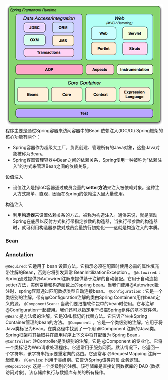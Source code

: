 ![core](core.png)
程序主要是通过Spring容器来访问容器中的Bean
依赖注入(IOC/DI)
Spring框架的核心功能有两个：
- Spring容器作为超级大工厂，负责创建、管理所有的Java对象，这些Java对象被称为Bean。
- Spring容器管理容器中Bean之间的依赖关系，Spring使用一种被称为"依赖注入"的方式来管理Bean之间的依赖关系。

设值注入
- 设值注入是指IoC容器通过成员变量的**setter方法**来注入被依赖对象。这种注入方式简单、直观，因而在Spring的依赖注入里大量使用。

构造注入
- 利用**构造器**来设置依赖关系的方式，被称为构造注入。通俗来说，就是驱动Spring在底层以反射方式执行带指定参数的构造器，当执行带参数的构造器时，就可利用构造器参数对成员变量执行初始化——这就是构造注入的本质。

### Bean
### Annotation
`@Required`: 它适用于 bean 设置方法。它指示必须在配置时使用必需的属性填充带注解的Bean，否则它将引发异常 BeanInitilizationException 。
`@Autowired`: : Spring通过提供@Autowired注解来提供基于注解的自动装配。它用于自动连接setter方法，实例变量和构造函数上的spring bean。当我们使用@Autowired批注时，spring容器通过匹配数据类型自动连接bean。
`@Configuration`: : 它是一个类级别的注解。带有@Configuration注解的类由Spring Containers用作bean定义的源。
`@ComponentScan`: : 当我们要扫描软件包中的bean时使用。它与注解@Configuration一起使用。我们还可以指定用于扫描Spring组件的基本软件包。
`@Bean`: 是方法级的注解。它是XML标记的代替方法。它告诉产生由Spring Container管理的bean的方法。
`@Component`: 。它是一个类级别的注解。它用于将Java类标记为Bean。在类路径中找到了一个用 @Component 注解的Java类。 Spring框架将其拾取并在应用程序上下文中将其配置为 Spring Bean 。
`@Controller`: @Controller是类级别的注解。它是 @Component 的专业化。它将一个类标记为Web请求处理程序。它通常用于服务网页。默认情况下，它返回一个字符串，该字符串指示要重定向的路由。它通常与 @RequestMapping 注解一起使用。
`@Service`: 也用于类级别。它告诉Spring该类包含 业务逻辑。
`@Repository`: 这是一个类级别的注解。该存储库是直接访问数据库的 DAO (数据访问对象)。该存储库执行与数据库有关的所有操作。